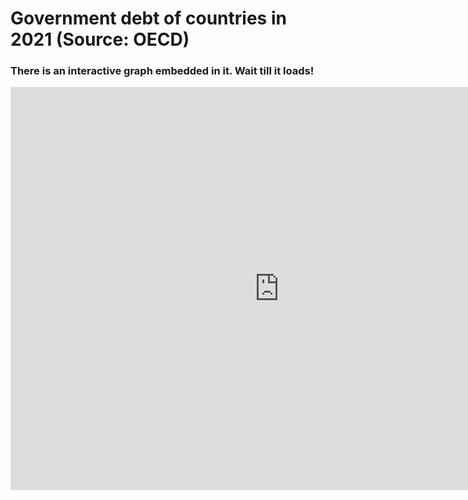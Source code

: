 # Government debt of countries in 2021 (Source: OECD)

### There is an interactive graph embedded in it. Wait till it loads!

<iframe src="https://data.oecd.org/chart/7krO" width="860" height="645" style="border: 0" mozallowfullscreen="true" webkitallowfullscreen="true" allowfullscreen="true"><a href="https://data.oecd.org/chart/7krO" target="_blank">OECD Chart: General government debt, Total, % of GDP, Annual, 2021</a></iframe>
